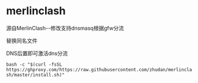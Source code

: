# merlinclash
源自MerlinClash--修改支持dnsmasq根据gfw分流

替换同名文件

DNS后置即可激活dns分流

`bash -c "$(curl -fsSL https://ghproxy.com/https://raw.githubusercontent.com/zhudan/merlinclash/master/install.sh)"`
